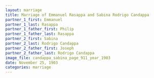 ```yaml
---
layout: marriage
title: Marriage of Emmanuel Rasappa and Sabina Rodrigo Candappa
partner_1_first: Emmanuel
partner_1_last: Rasappa
partner_1_father_first: Philip
partner_1_father_last: Rasappa
partner_2_first: Sabina
partner_2_last: Rodrigo Candappa
partner_2_father_first: Joseph
partner_2_father_last: Rodrigo Candappa
image_file: candappa_sabina_page_911_year_1903
date: November 25, 1903
categories: marriage
---
```


